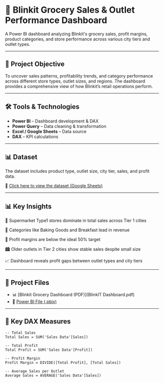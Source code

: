 # 🛒 Blinkit Grocery Sales & Outlet Performance Dashboard

A Power BI dashboard analyzing Blinkit's grocery sales, profit margins, product categories, and store performance across various city tiers and outlet types.

---

## 📌 Project Objective

To uncover sales patterns, profitability trends, and category performance across different store types, outlet sizes, and regions. The dashboard provides a comprehensive view of how Blinkit’s retail operations perform.

---

## 🛠 Tools & Technologies

- **Power BI** – Dashboard development & DAX  
- **Power Query** – Data cleaning & transformation  
- **Excel / Google Sheets** – Data source  
- **DAX** – KPI calculations  

---

## 📊 Dataset

The dataset includes product type, outlet size, city tier, sales, and profit data.

📄 [Click here to view the dataset (Google Sheets)](https://docs.google.com/spreadsheets/d/1zMoqDjJc9LD9g__K_7FchFot3f-sH-HU/edit?usp=sharing)

---
## 📊 Key Insights

🏪 Supermarket Type1 stores dominate in total sales across Tier 1 cities

🍞 Categories like Baking Goods and Breakfast lead in revenue

💸 Profit margins are below the ideal 50% target

🏙️ Older outlets in Tier 2 cities show stable sales despite small size

📈 Dashboard reveals profit gaps between outlet types and city tiers

---
## 📄 Project Files

- 📊 [Blinkit Grocery Dashboard (PDF)](BlinkIT Dashboard.pdf)  
- 📂 [Power BI File (.pbix)](Blinkit_Grocery_Dashboard.pbix)

---

## 🧠 Key DAX Measures

```DAX
-- Total Sales
Total Sales = SUM('Sales Data'[Sales])

-- Total Profit
Total Profit = SUM('Sales Data'[Profit])

-- Profit Margin
Profit Margin = DIVIDE([Total Profit], [Total Sales])

-- Average Sales per Outlet
Average Sales = AVERAGE('Sales Data'[Sales])

